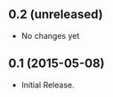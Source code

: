 0.2 (unreleased)
----------------

- No changes yet

0.1 (2015-05-08)
----------------

- Initial Release.